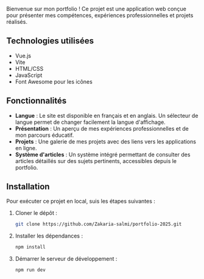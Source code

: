 Bienvenue sur mon portfolio ! Ce projet est une application web conçue pour présenter mes compétences, expériences professionnelles et projets réalisés.

## Technologies utilisées

-   Vue.js
-   Vite
-   HTML/CSS
-   JavaScript
-   Font Awesome pour les icônes

## Fonctionnalités

-   **Langue** : Le site est disponible en français et en anglais. Un sélecteur de langue permet de changer facilement la langue d'affichage.
-   **Présentation** : Un aperçu de mes expériences professionnelles et de mon parcours éducatif.
-   **Projets** : Une galerie de mes projets avec des liens vers les applications en ligne.
-   **Système d'articles** : Un système intégré permettant de consulter des articles détaillés sur des sujets pertinents, accessibles depuis le portfolio.

## Installation

Pour exécuter ce projet en local, suis les étapes suivantes :

1. Cloner le dépôt :

    ```bash
    git clone https://github.com/Zakaria-salmi/portfolio-2025.git
    ```

2. Installer les dépendances :

    ```bash
    npm install
    ```

3. Démarrer le serveur de développement :

    ```bash
    npm run dev
    ```
